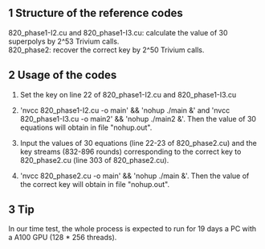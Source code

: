 ## 1 Structure of the reference codes

820_phase1-I2.cu and 820_phase1-I3.cu:  calculate the value of 30 superpolys by 2^53 Trivium calls.  
820_phase2:  recover the correct key by 2^50 Trivium calls.


## 2 Usage of the codes 
1. Set the key on line 22 of 820_phase1-I2.cu and 820_phase1-I3.cu 

2. 'nvcc 820_phase1-I2.cu -o main'  &&  'nohup ./main &' and 'nvcc 820_phase1-I3.cu -o main2'  &&  'nohup ./main2 &'. Then the value of 30 equations will obtain in file "nohup.out".

3. Input the values of 30 equations (line 22-23 of 820_phase2.cu) and the key streams (832-896 rounds) corresponding to the correct key to 820_phase2.cu (line 303 of 820_phase2.cu).

4. 'nvcc 820_phase2.cu -o main'  &&  'nohup ./main &'. Then the value of the correct key will obtain in file "nohup.out".


## 3 Tip
In our time test, the whole process is expected to run for 19 days a PC with a A100 GPU (128 * 256 threads). 

